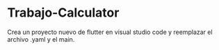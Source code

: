 # Trabajo-Calculator

Crea un proyecto nuevo de flutter en visual studio code y reemplazar el archivo .yaml y el main.
